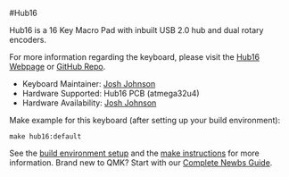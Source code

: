 #Hub16

Hub16 is a 16 Key Macro Pad with inbuilt USB 2.0 hub and dual rotary encoders. 

For more information regarding the keyboard, please visit the [Hub16 Webpage](https://www.joshajohnson.com/hub16-keyboard/) or [GitHub Repo](https://github.com/joshajohnson/Hub16).

* Keyboard Maintainer: [Josh Johnson](https://github.com/joshajohnson)
* Hardware Supported: Hub16 PCB (atmega32u4)
* Hardware Availability: [Josh Johnson](https://www.joshajohnson.com/hub16-keyboard/)


Make example for this keyboard (after setting up your build environment):

    make hub16:default

See the [build environment setup](https://docs.qmk.fm/#/getting_started_build_tools) and the [make instructions](https://docs.qmk.fm/#/getting_started_make_guide) for more information. Brand new to QMK? Start with our [Complete Newbs Guide](https://docs.qmk.fm/#/newbs).
